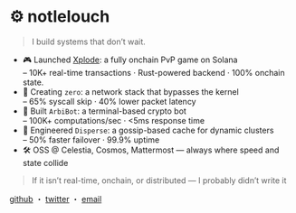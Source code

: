 # ⚙️ notlelouch

> I build systems that don’t wait.

- 🎮 Launched [Xplode](https://playxplode.xyz): a fully onchain PvP game on Solana  
  – 10K+ real-time transactions · Rust-powered backend · 100% onchain state.
- 🧵 Creating `zero`: a network stack that bypasses the kernel  
  – 65% syscall skip · 40% lower packet latency  
- 🤖 Built `ArbiBot`: a terminal-based crypto bot  
  – 100K+ computations/sec · <5ms response time  
- 💾 Engineered `Disperse`: a gossip-based cache for dynamic clusters  
  – 50% faster failover · 99.9% uptime  
- 🛠 OSS @ Celestia, Cosmos, Mattermost — always where speed and state collide

> If it isn’t real-time, onchain, or distributed — I probably didn’t write it

[github](https://github.com/notlelouch) ・ [twitter](https://twitter.com/notlelouchvb) ・ [email](mailto:notlelouchvb@gmail.com)


